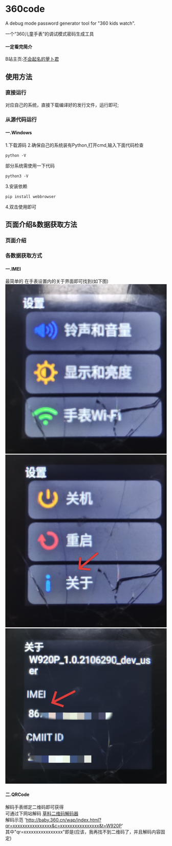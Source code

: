 # 360code
A debug mode password generator tool for "360 kids watch".<p>
一个“360儿童手表”的调试模式密码生成工具<p>
#### 一定看完简介  
B站主页:[不会起名的萝卜君](https://space.bilibili.com/1732976071?spm_id_from=333.1007.0.0)
## 使用方法
### 直接运行
对应自己的系统，直接下载编译好的发行文件，运行即可;
### 从源代码运行
#### 一.Windows
1.下载源码
2.确保自己的系统装有Python,打开cmd,输入下面代码检查
~~~
python -V
~~~
部分系统需使用一下代码
~~~
python3 -V
~~~
3.安装依赖
~~~
pip install webbrowser
~~~
4.双击使用即可
## 页面介绍&数据获取方法
### 页面介绍
### 各数据获取方式
#### 一.IMEI
最简单的
在手表设置内的关于界面即可找到(如下图)
![步骤一](https://github.com/Harrot114514/360code/blob/main/photos/IMG_20250508_222149.jpg "步骤一")
![步骤二](https://github.com/Harrot114514/360code/blob/main/photos/IMG_20250508_222233.jpg "步骤二")
![步骤三](https://github.com/Harrot114514/360code/blob/main/photos/IMG_20250508_222311.jpg "步骤三")
#### 二.QRCode
解码手表绑定二维码即可获得  
可通过下网站解码
[草料二维码解码器](https://cli.im/deqr)  
解码示范  'http://baby.360.cn/wap/index.html?qr=xxxxxxxxxxxxxxxx&c=xxxxxxxxxxxxxxxx&t=W920P'  
其中"qr=xxxxxxxxxxxxxxxx"即是(应该，我再找不到二维码了，并且解码内容固定)